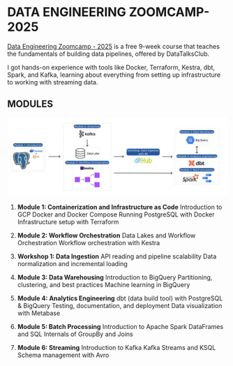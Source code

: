 # DATA ENGINEERING ZOOMCAMP-2025

[Data Engineering Zoomcamp - 2025](https://github.com/DataTalksClub/data-engineering-zoomcamp) is a free 9-week course that teaches the fundamentals of building data pipelines, offered by DataTalksClub. 

I got hands-on experience with tools like Docker, Terraform, Kestra, dbt, Spark, and Kafka, learning about everything from setting up infrastructure to working with streaming data.

## MODULES

![Pipeline Architecture](arch_v4_workshops.jpg)

1. **Module 1: Containerization and Infrastructure as Code**
    Introduction to GCP
    Docker and Docker Compose
    Running PostgreSQL with Docker
    Infrastructure setup with Terraform

2. **Module 2: Workflow Orchestration**
    Data Lakes and Workflow Orchestration
    Workflow orchestration with Kestra

3. **Workshop 1: Data Ingestion**
    API reading and pipeline scalability
    Data normalization and incremental loading

4. **Module 3: Data Warehousing**
    Introduction to BigQuery
    Partitioning, clustering, and best practices
    Machine learning in BigQuery

5. **Module 4: Analytics Engineering**
    dbt (data build tool) with PostgreSQL & BigQuery
    Testing, documentation, and deployment
    Data visualization with Metabase

6. **Module 5: Batch Processing**
    Introduction to Apache Spark
    DataFrames and SQL
    Internals of GroupBy and Joins

7. **Module 6: Streaming**
    Introduction to Kafka
    Kafka Streams and KSQL
    Schema management with Avro